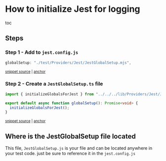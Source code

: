 # How to initialize Jest for logging

toc 

## Steps

###  Step 1 - Add to `jest.config.js`

<!-- snippet: jest_config_setup -->

<a id='snippet-jest_config_setup'></a>

```js
globalSetup: "./test/Providers/Jest/JestGlobalSetup.mjs",
```

<sup><a href='/jest.config.js#L20-L22' title='Snippet source file'>snippet source</a> | <a href='#snippet-jest_config_setup' title='Start of snippet'>anchor</a></sup>

<!-- endSnippet -->

### Step 2 - Create a `JestGlobalSetup.ts` file

<!-- snippet: JestGlobalSetup.mts -->

<a id='snippet-JestGlobalSetup.mts'></a>

```mts
import { initializeGlobalsForJest } from "../../../lib/Providers/Jest/JestSetup.js";

export default async function globalSetup(): Promise<void> {
  initializeGlobalsForJest();
}
```

<sup><a href='/test/Providers/Jest/JestGlobalSetup.mts#L1-L5' title='Snippet source file'>snippet source</a> | <a href='#snippet-JestGlobalSetup.mts' title='Start of snippet'>anchor</a></sup>

<!-- endSnippet -->


## Where is the JestGlobalSetup file located

This file, `JestGlobalSetup.js` is your file and can be located anywhere in your test code.
just be sure to reference it in the `jest.config.js`


